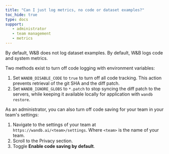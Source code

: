 ```yaml
---
title: "Can I just log metrics, no code or dataset examples?"
toc_hide: true
type: docs
support:
   - administrator
   - team management
   - metrics
---
```


By default, W&B does not log dataset examples. By default, W&B logs code and system metrics.

Two methods exist to turn off code logging with environment variables:

1. Set `WANDB_DISABLE_CODE` to `true` to turn off all code tracking. This action prevents retrieval of the git SHA and the diff patch.
2. Set `WANDB_IGNORE_GLOBS` to `*.patch` to stop syncing the diff patch to the servers, while keeping it available locally for application with `wandb restore`.

As an administrator, you can also turn off code saving for your team in your team's settings:

1. Navigate to the settings of your team at `https://wandb.ai/<team>/settings`. Where `<team>` is the name of your team.
2. Scroll to the Privacy section.
3. Toggle **Enable code saving by default**. 